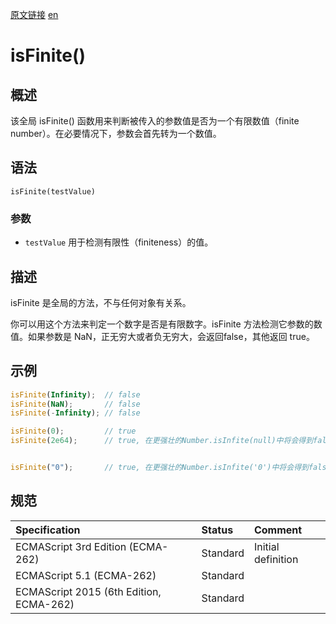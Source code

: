 <a href="https://developer.mozilla.org/zh-CN/docs/Web/JavaScript/Reference/Global_Objects/isFinite" target="_blank">原文链接</a>
<a href="https://developer.mozilla.org/en-US/docs/Web/JavaScript/Reference/Global_Objects/isFinite" target="_blank">en</a>

# isFinite()

## 概述

该全局 isFinite() 函数用来判断被传入的参数值是否为一个有限数值（finite number）。在必要情况下，参数会首先转为一个数值。

## 语法

`isFinite(testValue)`

### 参数

* `testValue` 用于检测有限性（finiteness）的值。

## 描述

isFinite 是全局的方法，不与任何对象有关系。

你可以用这个方法来判定一个数字是否是有限数字。isFinite 方法检测它参数的数值。如果参数是 NaN，正无穷大或者负无穷大，会返回false，其他返回 true。

## 示例

```javascript
isFinite(Infinity);  // false
isFinite(NaN);       // false
isFinite(-Infinity); // false

isFinite(0);         // true
isFinite(2e64);      // true, 在更强壮的Number.isInfite(null)中将会得到false


isFinite("0");       // true, 在更强壮的Number.isInfite('0')中将会得到false
```

## 规范

| Specification                           | Status   | Comment            |
|:----------------------------------------|:---------|:-------------------|
| ECMAScript 3rd Edition (ECMA-262)       | Standard | Initial definition |
| ECMAScript 5.1 (ECMA-262)               | Standard |                    |
| ECMAScript 2015 (6th Edition, ECMA-262) | Standard |                    |